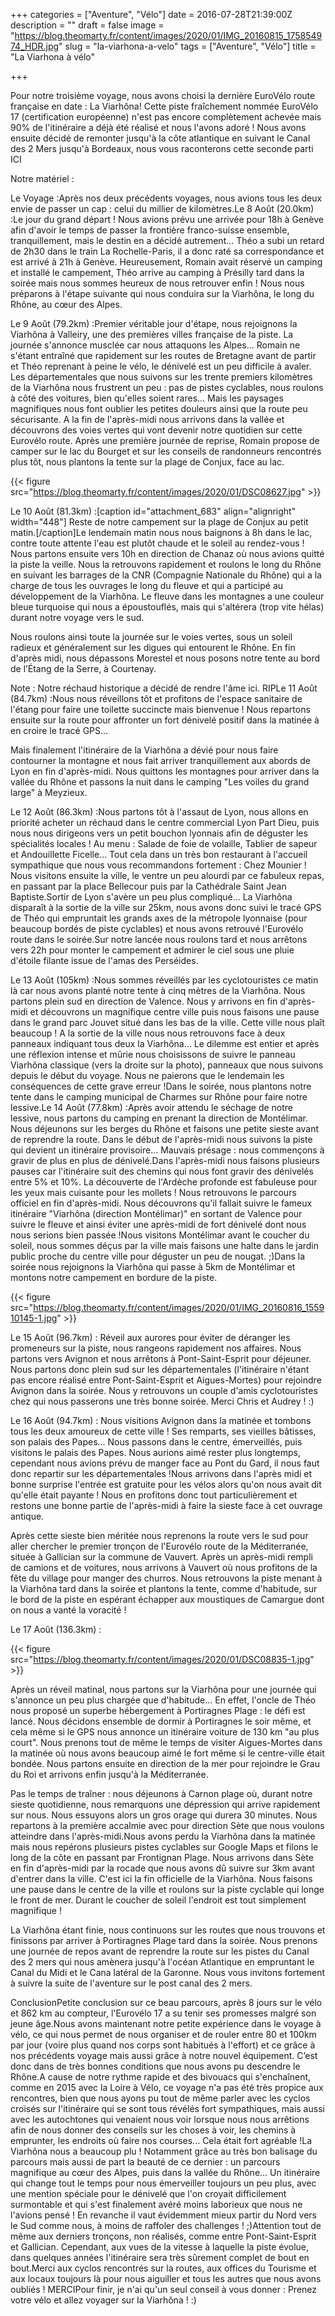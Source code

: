 +++
categories = ["Aventure", "Vélo"]
date = 2016-07-28T21:39:00Z
description = ""
draft = false
image = "https://blog.theomarty.fr/content/images/2020/01/IMG_20160815_175854974_HDR.jpg"
slug = "la-viarhona-a-velo"
tags = ["Aventure", "Vélo"]
title = "La Viarhona à vélo"

+++


Pour notre troisième voyage, nous avons choisi la dernière EuroVélo route française en date : La Viarhôna! Cette piste fraîchement nommée EuroVélo 17 (certification européenne) n'est pas encore complètement achevée mais 90% de l'itinéraire a déjà été réalisé et nous l'avons adoré ! Nous avons ensuite décidé de remonter jusqu'à la côte atlantique en suivant le Canal des 2 Mers jusqu'à Bordeaux, nous vous raconterons cette seconde parti ICI

Notre matériel :

Le Voyage  :Après nos deux précédents voyages, nous avions tous les deux envie de passer un cap : celui du millier de kilomètres.Le 8 Août (20.0km) :Le jour du grand départ ! Nous avions prévu une arrivée pour 18h à Genève afin d'avoir le temps de passer la frontière franco-suisse ensemble, tranquillement, mais le destin en a décidé autrement... Théo a subi un retard de 2h30 dans le train La Rochelle-Paris, il a donc raté sa correspondance et est arrivé à 21h à Genève. Heureusement, Romain avait réservé un camping et installé le campement, Théo arrive au camping à Présilly tard dans la soirée mais nous sommes heureux de nous retrouver enfin ! Nous nous préparons à l'étape suivante qui nous conduira sur la Viarhôna, le long du Rhône, au cœur des Alpes.

Le 9 Août (79.2km) :Premier véritable jour d'étape, nous rejoignons la Viarhôna à Valleiry, une des premières villes française de la piste. La journée s'annonce musclée car nous attaquons les Alpes... Romain ne s'étant entraîné que rapidement sur les routes de Bretagne avant de partir et Théo reprenant à peine le vélo, le dénivelé est un peu difficile à avaler. Les départementales que nous suivons sur les trente premiers kilomètres de la Viarhôna nous frustrent un peu : pas de pistes cyclables, nous roulons à côté des voitures, bien qu'elles soient rares... Mais les paysages magnifiques nous font oublier les petites douleurs ainsi que la route peu sécurisante. A la fin de l'après-midi nous arrivons dans la vallée et découvrons des voies vertes qui vont devenir notre quotidien sur cette Eurovélo route. Après une première journée de reprise, Romain propose de camper sur le lac du Bourget et sur les conseils de randonneurs rencontrés plus tôt, nous plantons la tente sur la plage de Conjux, face au lac.

{{< figure src="https://blog.theomarty.fr/content/images/2020/01/DSC08627.jpg" >}}

Le 10 Août (81.3km) :[caption id="attachment_683" align="alignright" width="448"] Reste de notre campement sur la plage de Conjux au petit matin.[/caption]Le lendemain matin nous nous baignons à 8h dans le lac, contre toute attente l'eau est plutôt chaude et le soleil au rendez-vous ! Nous partons ensuite vers 10h en direction de Chanaz où nous avions quitté la piste la veille. Nous la retrouvons rapidement et roulons le long du Rhône en suivant les barrages de la CNR (Compagnie Nationale du Rhône) qui a la charge de tous les ouvrages le long du fleuve et qui a participé au développement de la Viarhôna. Le fleuve dans les montagnes a une couleur bleue turquoise qui nous a époustouflés, mais qui s'altérera (trop vite hélas) durant notre voyage vers le sud.

Nous roulons ainsi toute la journée sur le voies vertes, sous un soleil radieux et généralement sur les digues qui entourent le Rhône. En fin d'après midi, nous dépassons Morestel et nous  posons notre tente au bord de l’Étang de la Serre, à Courtenay.

Note : Notre réchaud historique a décidé de rendre l'âme ici. RIPLe 11 Août (84.7km) :Nous nous réveillons tôt et profitons de l'espace sanitaire de l'étang pour faire une toilette succincte mais bienvenue ! Nous repartons ensuite sur la route pour affronter un fort dénivelé positif dans la matinée à en croire le tracé GPS...

Mais finalement l'itinéraire de la Viarhôna a dévié pour nous faire contourner la montagne et nous fait arriver tranquillement aux abords de Lyon en fin d'après-midi. Nous quittons les montagnes pour arriver dans la vallée du Rhône et passons la nuit dans le camping "Les voiles du grand large" à Meyzieux.

Le 12 Août (86.3km) :Nous partons tôt à l'assaut de Lyon, nous allons en priorité acheter un réchaud dans le centre commercial Lyon Part Dieu, puis nous nous dirigeons vers un petit bouchon lyonnais afin de déguster les spécialités locales ! Au menu : Salade de foie de volaille, Tablier de sapeur et Andouillette Ficelle... Tout cela dans un très bon restaurant à l'accueil sympathique que nous vous recommandons fortement : Chez Mounier ! Nous visitons ensuite la ville, le ventre un peu alourdi par ce fabuleux repas, en passant par la place Bellecour puis par la Cathédrale Saint Jean Baptiste.Sortir de Lyon s'avère un peu plus compliqué... La Viarhôna disparaît à la sortie de la ville sur 25km, nous avons donc suivi le tracé GPS de Théo qui empruntait les grands axes de la métropole lyonnaise (pour beaucoup bordés de piste cyclables) et nous avons retrouvé l'Eurovélo route dans le soirée.Sur notre lancée nous roulons tard et nous arrêtons vers 22h pour monter le campement et admirer le ciel sous une pluie d'étoile filante issue de l'amas des Perséides.

Le 13 Août (105km) :Nous sommes réveillés par les cyclotouristes ce matin là car nous avons planté notre tente à cinq mètres de la Viarhôna. Nous partons plein sud en direction de Valence. Nous y arrivons en fin d'après-midi et découvrons un magnifique centre ville puis nous faisons une pause dans le grand parc Jouvet situé dans les bas de la ville. Cette ville nous plaît beaucoup ! A la sortie de la ville nous nous retrouvons face à deux panneaux indiquant tous deux la Viarhôna... Le dilemme est entier et après une réflexion intense et mûrie nous choisissons de suivre le panneau Viarhôna classique (vers la droite sur la photo), panneaux que nous suivons depuis le début du voyage. Nous ne paierons que le lendemain les conséquences de cette grave erreur !Dans le soirée, nous plantons notre tente dans le camping municipal de Charmes sur Rhône pour faire notre lessive.Le 14 Août (77.8km) :Après avoir attendu le séchage de notre lessive, nous partons du camping en prenant la direction de Montélimar. Nous déjeunons sur les berges du Rhône et faisons une petite sieste avant de reprendre la route. Dans le début de l'après-midi nous suivons la piste qui devient un itinéraire provisoire... Mauvais présage : nous commençons à gravir de plus en plus de dénivelé.Dans l'après-midi nous faisons plusieurs pauses car l'itinéraire suit des chemins qui nous font gravir des dénivelés entre 5% et 10%. La découverte de l'Ardèche profonde est fabuleuse pour les yeux mais cuisante pour les mollets ! Nous retrouvons le parcours officiel en fin d'après-midi. Nous découvrons qu'il fallait suivre le fameux itinéraire  "Viarhôna (direction Montélimar)" en sortant de Valence pour suivre le fleuve et ainsi éviter une après-midi de fort dénivelé dont nous nous serions bien passée !Nous visitons Montélimar avant le coucher du soleil, nous sommes déçus par la ville mais faisons une halte dans le jardin public proche du centre ville pour déguster un peu de nougat. ;)Dans la soirée nous rejoignons la Viarhôna qui passe à 5km de Montélimar et montons notre campement en bordure de la piste.

{{< figure src="https://blog.theomarty.fr/content/images/2020/01/IMG_20160816_155910145-1.jpg" >}}

Le 15 Août (96.7km) :  Réveil aux aurores pour éviter de déranger les promeneurs sur la piste, nous rangeons rapidement nos affaires. Nous partons vers Avignon et nous arrêtons à Pont-Saint-Esprit pour déjeuner. Nous partons donc plein sud sur les départementales (l'itinéraire n'étant pas encore réalisé entre Pont-Saint-Esprit et Aigues-Mortes) pour rejoindre Avignon dans la soirée. Nous y retrouvons un couple d'amis cyclotouristes chez qui nous passerons une très bonne soirée. Merci Chris et Audrey ! :)

Le 16 Août (94.7km) :  Nous visitions Avignon dans la matinée et tombons tous les deux amoureux de cette ville ! Ses remparts, ses vieilles bâtisses, son palais des Papes... Nous passons dans le centre, émerveillés, puis visitons le palais des Papes. Nous aurions aimé rester plus longtemps, cependant nous avions prévu de manger face au Pont du Gard, il nous faut donc repartir sur les départementales !Nous arrivons dans l'après midi et bonne surprise l'entrée est gratuite pour les vélos alors qu'on nous avait dit qu'elle était payante ! Nous en profitons donc tout particulièrement et restons une bonne partie de l'après-midi à faire la sieste face à cet ouvrage antique.

 Après cette sieste bien méritée nous reprenons la route vers le sud pour aller chercher le premier tronçon de l'Eurovélo route de la Méditerranée, située à Gallician sur la commune de Vauvert. Après un après-midi rempli de camions et de voitures, nous arrivons à Vauvert où nous profitons de la fête du village pour manger des churros. Nous retrouvons la piste menant à la Viarhôna tard dans la soirée et plantons la tente, comme d'habitude, sur le bord de la piste en espérant échapper aux moustiques de Camargue dont on nous a vanté la voracité !

Le 17 Août (136.3km) : 

{{< figure src="https://blog.theomarty.fr/content/images/2020/01/DSC08835-1.jpg" >}}

Après un réveil matinal, nous partons sur la Viarhôna pour une journée qui s'annonce un peu plus chargée que d'habitude... En effet, l'oncle de Théo nous proposé un superbe hébergement à Portiragnes Plage : le défi est lancé. Nous décidons ensemble de dormir à Portiragnes le soir même, et cela même si le GPS nous annonce un itinéraire voiture de 130 km "au plus court". Nous prenons tout de même le temps de visiter Aigues-Mortes dans la matinée où nous avons beaucoup aimé le fort même si le centre-ville était bondée. Nous partons ensuite en direction de la mer pour rejoindre le Grau du Roi et arrivons enfin jusqu'à la Méditerranée.

Pas le temps de traîner : nous déjeunons à Carnon plage où, durant notre sieste quotidienne, nous remarquons une dépression qui arrive rapidement sur nous. Nous essuyons alors un gros orage qui durera 30 minutes. Nous repartons à la première accalmie avec pour direction Sète que nous voulons atteindre dans l'après-midi.Nous avons perdu la Viarhôna dans la matinée mais nous repérons plusieurs pistes cyclables sur Google Maps et filons le long de la côte en passant par Frontignan Plage. Nous arrivons dans Sète en fin d'après-midi par la rocade que nous avons dû suivre sur 3km avant d'entrer dans la ville. C'est ici la fin officielle de la Viarhôna. Nous faisons une pause dans le centre de la ville et roulons sur la piste cyclable qui longe le front de mer. Durant le coucher de soleil l'endroit est tout simplement magnifique !

La Viarhôna étant finie, nous continuons sur les routes que nous trouvons et finissons par arriver à Portiragnes Plage tard dans la soirée. Nous prenons une journée de repos avant de reprendre la route sur les pistes du Canal des 2 mers qui nous amènera jusqu'à l'océan Atlantique en empruntant le Canal du Midi et le Cana latéral de la Garonne. Nous vous invitons fortement à suivre la suite de l'aventure sur le post canal des 2 mers.

ConclusionPetite conclusion sur ce beau parcours, après 8 jours sur le vélo et 862 km au compteur, l'Eurovélo 17 a su tenir ses promesses malgré son jeune âge.Nous avons maintenant notre petite expérience dans le voyage à vélo, ce qui nous permet de nous organiser et de rouler entre 80 et 100km par jour (voire plus quand nos corps sont habitués à l'effort) et ce grâce à nos précédents voyage mais aussi grâce à notre nouvel équipement. C’est donc dans de très bonnes conditions que nous avons pu descendre le Rhône.A cause de notre rythme rapide et des bivouacs qui s'enchaînent, comme en 2015 avec la Loire à Vélo, ce voyage n'a pas été très propice aux rencontres, bien que nous ayons pu tout de même parler avec les cyclos croisés sur l'itinéraire qui se sont tous révélés fort sympathiques, mais aussi avec les autochtones qui venaient nous voir lorsque nous nous arrêtions afin de nous donner des conseils sur les choses à voir, les chemins à emprunter, les endroits où faire nos courses... Cela était fort agréable !La Viarhôna nous a beaucoup plu ! Notamment grâce au très bon balisage du parcours mais aussi de part la beauté de ce dernier : un parcours magnifique au cœur des Alpes, puis dans la vallée du Rhône... Un itinéraire qui change tout le temps pour nous émerveiller toujours un peu plus, avec une mention spéciale pour le dénivelé que l'on croyait difficilement surmontable et qui s'est finalement avéré moins laborieux que nous ne l'avions pensé ! En revanche il vaut évidemment mieux partir du Nord vers le Sud comme nous, à moins de raffoler des challenges ! ;)Attention tout de même aux derniers tronçons, non réalisés, comme entre Pont-Saint-Esprit et Gallician. Cependant, aux vues de la vitesse à laquelle la piste évolue, dans quelques années l'itinéraire sera très sûrement complet de bout en bout.Merci aux cyclos rencontrés sur la routes, aux offices du Tourisme et aux locaux toujours là pour nous aiguiller et tous les autres que nous avons oubliés ! MERCIPour finir, je n'ai qu'un seul conseil à vous donner : Prenez votre vélo et allez voyager sur la Viarhôna ! :)





